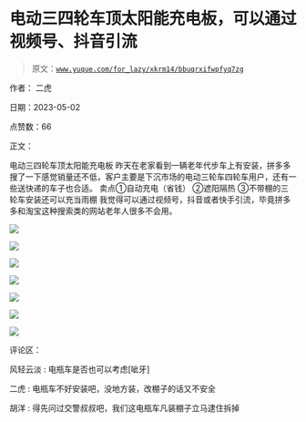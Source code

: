 # 电动三四轮车顶太阳能充电板，可以通过视频号、抖音引流

> 原文：[`www.yuque.com/for_lazy/xkrm14/bbuqrxifwpfyq7zg`](https://www.yuque.com/for_lazy/xkrm14/bbuqrxifwpfyq7zg)

作者： 二虎

日期：2023-05-02

点赞数：66

正文：

电动三四轮车顶太阳能充电板 昨天在老家看到一辆老年代步车上有安装，拼多多搜了一下感觉销量还不低，客户主要是下沉市场的电动三轮车四轮车用户，还有一些送快递的车子也合适。 卖点①自动充电（省钱） ②遮阳隔热 ③不带棚的三轮车安装还可以充当雨棚 我觉得可以通过视频号，抖音或者快手引流，毕竟拼多多和淘宝这种搜索类的网站老年人很多不会用。

![](img/3380a3cbc20c7021930c5ab2d1710844.png)

![](img/acbe6900e51577ba46ff6b22341d6c43.png)

![](img/9d62c6b87b9561a0ebc04ceff5ce9320.png)

![](img/ed9d7f423364d8b6892558c2dd1f78ae.png)

![](img/f8bd186dbb0f479d5b34a5700976d8cd.png)

![](img/50bd420bdad75976e3b8ff72bd6594cd.png)

![](img/0ae784cab1b5b54f41712af2ae8c5d65.png)

评论区：

风轻云淡 : 电瓶车是否也可以考虑[呲牙]

二虎 : 电瓶车不好安装吧，没地方装，改棚子的话又不安全

胡洋 : 得先问过交警叔叔吧，我们这电瓶车凡装棚子立马逮住拆掉

